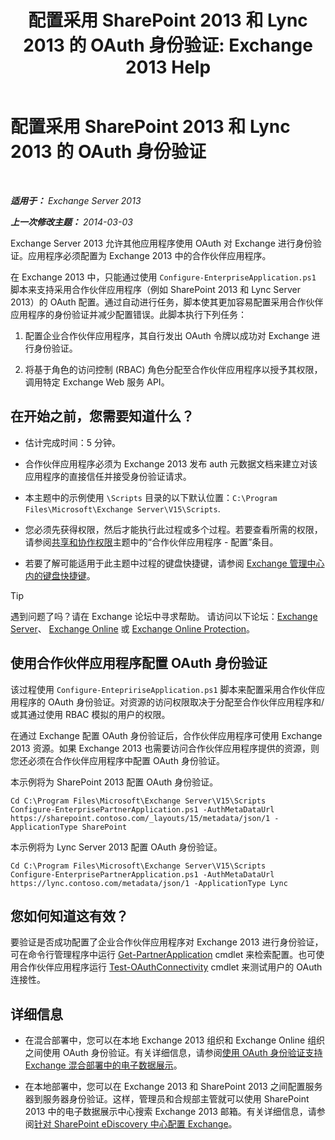 ﻿---
title: '配置采用 SharePoint 2013 和 Lync 2013 的 OAuth 身份验证: Exchange 2013 Help'
TOCTitle: 配置采用 SharePoint 2013 和 Lync 2013 的 OAuth 身份验证
ms:assetid: ca3c78a3-80cc-4df2-859f-0106bbd57a07
ms:mtpsurl: https://technet.microsoft.com/zh-cn/library/JJ649094(v=EXCHG.150)
ms:contentKeyID: 50491692
ms.date: 01/11/2018
mtps_version: v=EXCHG.150
ms.translationtype: HT
---

# 配置采用 SharePoint 2013 和 Lync 2013 的 OAuth 身份验证

 

_**适用于：** Exchange Server 2013_

_**上一次修改主题：** 2014-03-03_

Exchange Server 2013 允许其他应用程序使用 OAuth 对 Exchange 进行身份验证。应用程序必须配置为 Exchange 2013 中的合作伙伴应用程序。

在 Exchange 2013 中，只能通过使用 `Configure-EnterpriseApplication.ps1` 脚本来支持采用合作伙伴应用程序（例如 SharePoint 2013 和 Lync Server 2013）的 OAuth 配置。通过自动进行任务，脚本使其更加容易配置采用合作伙伴应用程序的身份验证并减少配置错误。此脚本执行下列任务：

1.  配置企业合作伙伴应用程序，其自行发出 OAuth 令牌以成功对 Exchange 进行身份验证。

2.  将基于角色的访问控制 (RBAC) 角色分配至合作伙伴应用程序以授予其权限，调用特定 Exchange Web 服务 API。

## 在开始之前，您需要知道什么？

  - 估计完成时间：5 分钟。

  - 合作伙伴应用程序必须为 Exchange 2013 发布 auth 元数据文档来建立对该应用程序的直接信任并接受身份验证请求。

  - 本主题中的示例使用 `\Scripts` 目录的以下默认位置：`C:\Program Files\Microsoft\Exchange Server\V15\Scripts`.

  - 您必须先获得权限，然后才能执行此过程或多个过程。若要查看所需的权限，请参阅[共享和协作权限](sharing-and-collaboration-permissions-exchange-2013-help.md)主题中的“合作伙伴应用程序 - 配置”条目。

  - 若要了解可能适用于此主题中过程的键盘快捷键，请参阅 [Exchange 管理中心内的键盘快捷键](keyboard-shortcuts-in-the-exchange-admin-center-exchange-online-protection-help.md)。

> [!TIP]  
> 遇到问题了吗？请在 Exchange 论坛中寻求帮助。 请访问以下论坛：<a href="https://go.microsoft.com/fwlink/p/?linkid=60612">Exchange Server</a>、 <a href="https://go.microsoft.com/fwlink/p/?linkid=267542">Exchange Online</a> 或 <a href="https://go.microsoft.com/fwlink/p/?linkid=285351">Exchange Online Protection</a>。


## 使用合作伙伴应用程序配置 OAuth 身份验证

该过程使用 `Configure-EntepririseApplication.ps1` 脚本来配置采用合作伙伴应用程序的 OAuth 身份验证。对资源的访问权限取决于分配至合作伙伴应用程序和/或其通过使用 RBAC 模拟的用户的权限。

在通过 Exchange 配置 OAuth 身份验证后，合作伙伴应用程序可使用 Exchange 2013 资源。如果 Exchange 2013 也需要访问合作伙伴应用程序提供的资源，则您还必须在合作伙伴应用程序中配置 OAuth 身份验证。

本示例将为 SharePoint 2013 配置 OAuth 身份验证。

    Cd C:\Program Files\Microsoft\Exchange Server\V15\Scripts
    Configure-EnterprisePartnerApplication.ps1 -AuthMetaDataUrl https://sharepoint.contoso.com/_layouts/15/metadata/json/1 -ApplicationType SharePoint

本示例将为 Lync Server 2013 配置 OAuth 身份验证。

    Cd C:\Program Files\Microsoft\Exchange Server\V15\Scripts
    Configure-EnterprisePartnerApplication.ps1 -AuthMetaDataUrl https://lync.contoso.com/metadata/json/1 -ApplicationType Lync

## 您如何知道这有效？

要验证是否成功配置了企业合作伙伴应用程序对 Exchange 2013 进行身份验证，可在命令行管理程序中运行 [Get-PartnerApplication](https://technet.microsoft.com/zh-cn/library/jj218721\(v=exchg.150\)) cmdlet 来检索配置。也可使用合作伙伴应用程序运行 [Test-OAuthConnectivity](https://technet.microsoft.com/zh-cn/library/jj218623\(v=exchg.150\)) cmdlet 来测试用户的 OAuth 连接性。

## 详细信息

  - 在混合部署中，您可以在本地 Exchange 2013 组织和 Exchange Online 组织之间使用 OAuth 身份验证。有关详细信息，请参阅[使用 OAuth 身份验证支持 Exchange 混合部署中的电子数据展示](using-oauth-authentication-to-support-ediscovery-in-an-exchange-hybrid-deployment-exchange-2013-help.md)。

  - 在本地部署中，您可以在 Exchange 2013 和 SharePoint 2013 之间配置服务器到服务器身份验证。这样，管理员和合规部主管就可以使用 SharePoint 2013 中的电子数据展示中心搜索 Exchange 2013 邮箱。有关详细信息，请参阅[针对 SharePoint eDiscovery 中心配置 Exchange](configure-exchange-for-sharepoint-ediscovery-center-exchange-2013-help.md)。

